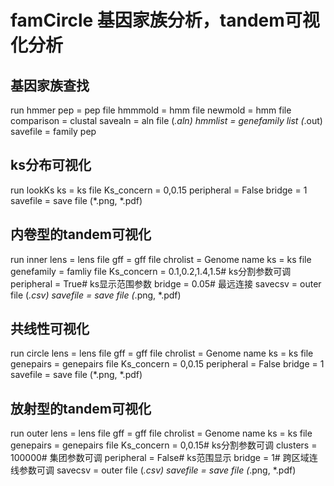 # famCircle 基因家族分析，tandem可视化分析

## 基因家族查找
run hmmer 
pep = pep file
hmmmold = hmm file
newmold = hmm file
comparison = clustal
savealn = aln file (*.aln)
hmmlist = genefamily list (*.out)
savefile = family pep

## ks分布可视化
run lookKs
ks = ks file
Ks_concern = 0,0.15
peripheral = False
bridge = 1
savefile = save file (*.png, *.pdf)

## 内卷型的tandem可视化
run inner
lens = lens file
gff = gff file
chrolist = Genome name
ks = ks file
genefamily = famliy file
Ks_concern = 0.1,0.2,1.4,1.5# ks分割参数可调
peripheral = True# ks显示范围参数
bridge = 0.05# 最远连接
savecsv = outer file (*.csv)
savefile = save file (*.png, *.pdf)

## 共线性可视化
run circle
lens = lens file
gff = gff file
chrolist = Genome name
ks = ks file
genepairs = genepairs file
Ks_concern = 0,0.15
peripheral = False
bridge = 1
savefile = save file (*.png, *.pdf)

## 放射型的tandem可视化
run outer
lens = lens file
gff = gff file
chrolist = Genome name
ks = ks file
genepairs = genepairs file
Ks_concern = 0,0.15# ks分割参数可调
clusters = 100000# 集团参数可调
peripheral = False# ks范围显示
bridge = 1# 跨区域连线参数可调
savecsv = outer file (*.csv)
savefile = save file (*.png, *.pdf)

